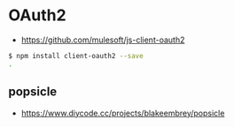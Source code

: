 # OAuth2

- https://github.com/mulesoft/js-client-oauth2

~~~bash
$ npm install client-oauth2 --save
.
~~~

## popsicle

- https://www.diycode.cc/projects/blakeembrey/popsicle
